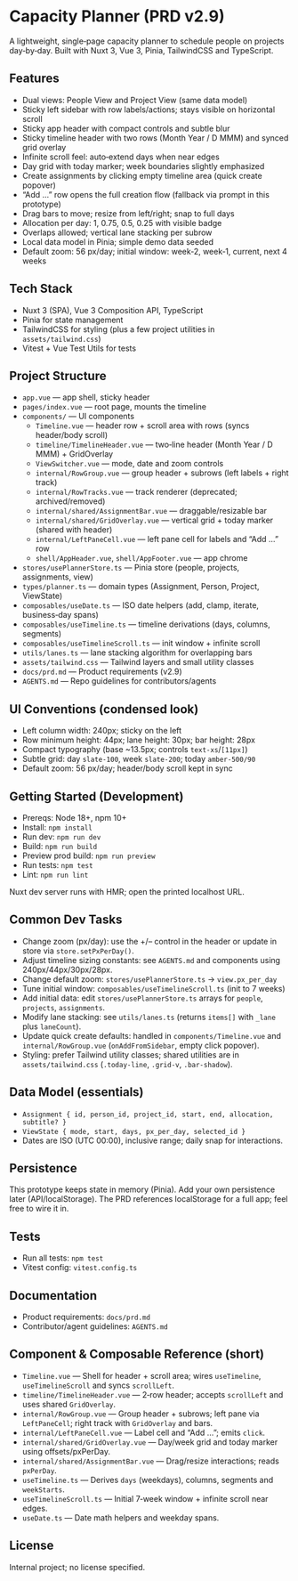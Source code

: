 # Capacity Planner (PRD v2.9)

A lightweight, single‑page capacity planner to schedule people on projects day‑by‑day. Built with Nuxt 3, Vue 3, Pinia, TailwindCSS and TypeScript.

## Features
- Dual views: People View and Project View (same data model)
- Sticky left sidebar with row labels/actions; stays visible on horizontal scroll
- Sticky app header with compact controls and subtle blur
- Sticky timeline header with two rows (Month Year / D MMM) and synced grid overlay
- Infinite scroll feel: auto‑extend days when near edges
- Day grid with today marker; week boundaries slightly emphasized
- Create assignments by clicking empty timeline area (quick create popover)
- “Add …” row opens the full creation flow (fallback via prompt in this prototype)
- Drag bars to move; resize from left/right; snap to full days
- Allocation per day: 1, 0.75, 0.5, 0.25 with visible badge
- Overlaps allowed; vertical lane stacking per subrow
- Local data model in Pinia; simple demo data seeded
- Default zoom: 56 px/day; initial window: week‑2, week‑1, current, next 4 weeks

## Tech Stack
- Nuxt 3 (SPA), Vue 3 Composition API, TypeScript
- Pinia for state management
- TailwindCSS for styling (plus a few project utilities in `assets/tailwind.css`)
- Vitest + Vue Test Utils for tests

## Project Structure
- `app.vue` — app shell, sticky header
- `pages/index.vue` — root page, mounts the timeline
- `components/` — UI components
  - `Timeline.vue` — header row + scroll area with rows (syncs header/body scroll)
  - `timeline/TimelineHeader.vue` — two‑line header (Month Year / D MMM) + GridOverlay
  - `ViewSwitcher.vue` — mode, date and zoom controls
  - `internal/RowGroup.vue` — group header + subrows (left labels + right track)
  - `internal/RowTracks.vue` — track renderer (deprecated; archived/removed)
  - `internal/shared/AssignmentBar.vue` — draggable/resizable bar
  - `internal/shared/GridOverlay.vue` — vertical grid + today marker (shared with header)
  - `internal/LeftPaneCell.vue` — left pane cell for labels and “Add …” row
  - `shell/AppHeader.vue`, `shell/AppFooter.vue` — app chrome
- `stores/usePlannerStore.ts` — Pinia store (people, projects, assignments, view)
- `types/planner.ts` — domain types (Assignment, Person, Project, ViewState)
- `composables/useDate.ts` — ISO date helpers (add, clamp, iterate, business‑day spans)
- `composables/useTimeline.ts` — timeline derivations (days, columns, segments)
- `composables/useTimelineScroll.ts` — init window + infinite scroll
- `utils/lanes.ts` — lane stacking algorithm for overlapping bars
- `assets/tailwind.css` — Tailwind layers and small utility classes
- `docs/prd.md` — Product requirements (v2.9)
- `AGENTS.md` — Repo guidelines for contributors/agents

## UI Conventions (condensed look)
- Left column width: 240px; sticky on the left
- Row minimum height: 44px; lane height: 30px; bar height: 28px
- Compact typography (base ~13.5px; controls `text-xs`/`[11px]`)
- Subtle grid: day `slate-100`, week `slate-200`; today `amber-500/90`
- Default zoom: 56 px/day; header/body scroll kept in sync

## Getting Started (Development)
- Prereqs: Node 18+, npm 10+
- Install: `npm install`
- Run dev: `npm run dev`
- Build: `npm run build`
- Preview prod build: `npm run preview`
- Run tests: `npm test`
- Lint: `npm run lint`

Nuxt dev server runs with HMR; open the printed localhost URL.

## Common Dev Tasks
- Change zoom (px/day): use the +/– control in the header or update in store via `store.setPxPerDay()`.
- Adjust timeline sizing constants: see `AGENTS.md` and components using 240px/44px/30px/28px.
- Change default zoom: `stores/usePlannerStore.ts` → `view.px_per_day`
- Tune initial window: `composables/useTimelineScroll.ts` (init to 7 weeks)
- Add initial data: edit `stores/usePlannerStore.ts` arrays for `people`, `projects`, `assignments`.
- Modify lane stacking: see `utils/lanes.ts` (returns `items[]` with `_lane` plus `laneCount`).
- Update quick create defaults: handled in `components/Timeline.vue` and `internal/RowGroup.vue` (`onAddFromSidebar`, empty click popover).
- Styling: prefer Tailwind utility classes; shared utilities are in `assets/tailwind.css` (`.today-line`, `.grid-v`, `.bar-shadow`).

## Data Model (essentials)
- `Assignment { id, person_id, project_id, start, end, allocation, subtitle? }`
- `ViewState { mode, start, days, px_per_day, selected_id }`
- Dates are ISO (UTC 00:00), inclusive range; daily snap for interactions.

## Persistence
This prototype keeps state in memory (Pinia). Add your own persistence later (API/localStorage). The PRD references localStorage for a full app; feel free to wire it in.

## Tests
- Run all tests: `npm test`
- Vitest config: `vitest.config.ts`

## Documentation
- Product requirements: `docs/prd.md`
- Contributor/agent guidelines: `AGENTS.md`

## Component & Composable Reference (short)
- `Timeline.vue` — Shell for header + scroll area; wires `useTimeline`, `useTimelineScroll` and syncs `scrollLeft`.
- `timeline/TimelineHeader.vue` — 2‑row header; accepts `scrollLeft` and uses shared `GridOverlay`.
- `internal/RowGroup.vue` — Group header + subrows; left pane via `LeftPaneCell`; right track with `GridOverlay` and bars.
- `internal/LeftPaneCell.vue` — Label cell and “Add …”; emits `click`.
- `internal/shared/GridOverlay.vue` — Day/week grid and today marker using offsets/pxPerDay.
- `internal/shared/AssignmentBar.vue` — Drag/resize interactions; reads `pxPerDay`.
- `useTimeline.ts` — Derives `days` (weekdays), columns, segments and `weekStarts`.
- `useTimelineScroll.ts` — Initial 7‑week window + infinite scroll near edges.
- `useDate.ts` — Date math helpers and weekday spans.

## License
Internal project; no license specified.
